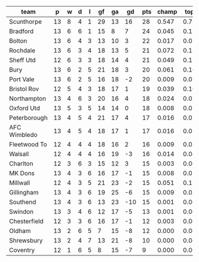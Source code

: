 |     team     | p  | w | d | l | gf | ga | gd  | pts | champ | top2  | top3  | top4  |  5-7  | bot4  | bot3  | bot2  |
|--------------|----|---|---|---|----|----|-----|-----|-------|-------|-------|-------|-------|-------|-------|-------|
| Scunthorpe   | 13 | 8 | 4 | 1 | 29 | 13 |  16 |  28 | 0.547 | 0.728 | 0.820 | 0.873 | 0.077 | 0.000 | 0.000 | 0.000|
| Bradford     | 13 | 6 | 6 | 1 | 15 |  8 |   7 |  24 | 0.045 | 0.119 | 0.201 | 0.276 | 0.210 | 0.023 | 0.014 | 0.007|
| Bolton       | 13 | 6 | 4 | 3 | 13 | 10 |   3 |  22 | 0.017 | 0.050 | 0.091 | 0.144 | 0.157 | 0.066 | 0.040 | 0.021|
| Rochdale     | 13 | 6 | 3 | 4 | 18 | 13 |   5 |  21 | 0.072 | 0.180 | 0.272 | 0.355 | 0.216 | 0.017 | 0.009 | 0.004|
| Sheff Utd    | 12 | 6 | 3 | 3 | 18 | 14 |   4 |  21 | 0.049 | 0.136 | 0.216 | 0.302 | 0.213 | 0.025 | 0.015 | 0.007|
| Bury         | 13 | 6 | 2 | 5 | 21 | 18 |   3 |  20 | 0.061 | 0.161 | 0.255 | 0.340 | 0.221 | 0.015 | 0.009 | 0.004|
| Port Vale    | 13 | 6 | 2 | 5 | 16 | 18 |  -2 |  20 | 0.009 | 0.030 | 0.062 | 0.095 | 0.136 | 0.099 | 0.064 | 0.033|
| Bristol Rov  | 12 | 5 | 4 | 3 | 18 | 17 |   1 |  19 | 0.039 | 0.106 | 0.178 | 0.249 | 0.200 | 0.034 | 0.019 | 0.010|
| Northampton  | 13 | 4 | 6 | 3 | 20 | 16 |   4 |  18 | 0.024 | 0.072 | 0.129 | 0.187 | 0.178 | 0.051 | 0.030 | 0.015|
| Oxford Utd   | 13 | 5 | 3 | 5 | 14 | 14 |   0 |  18 | 0.008 | 0.028 | 0.058 | 0.093 | 0.121 | 0.112 | 0.071 | 0.040|
| Peterborough | 13 | 4 | 5 | 4 | 21 | 17 |   4 |  17 | 0.016 | 0.052 | 0.091 | 0.138 | 0.156 | 0.073 | 0.044 | 0.024|
| AFC Wimbledo | 13 | 4 | 5 | 4 | 18 | 17 |   1 |  17 | 0.016 | 0.053 | 0.096 | 0.142 | 0.160 | 0.073 | 0.045 | 0.023|
| Fleetwood To | 12 | 4 | 4 | 4 | 18 | 16 |   2 |  16 | 0.009 | 0.031 | 0.062 | 0.096 | 0.120 | 0.113 | 0.072 | 0.038|
| Walsall      | 12 | 4 | 4 | 4 | 16 | 19 |  -3 |  16 | 0.014 | 0.044 | 0.085 | 0.129 | 0.145 | 0.087 | 0.055 | 0.029|
| Charlton     | 12 | 3 | 6 | 3 | 15 | 12 |   3 |  15 | 0.003 | 0.008 | 0.018 | 0.029 | 0.060 | 0.261 | 0.187 | 0.116|
| MK Dons      | 13 | 4 | 3 | 6 | 16 | 17 |  -1 |  15 | 0.008 | 0.024 | 0.049 | 0.084 | 0.119 | 0.126 | 0.085 | 0.047|
| Millwall     | 12 | 4 | 3 | 5 | 21 | 23 |  -2 |  15 | 0.051 | 0.128 | 0.207 | 0.285 | 0.213 | 0.030 | 0.016 | 0.009|
| Gillingham   | 13 | 4 | 3 | 6 | 19 | 25 |  -6 |  15 | 0.009 | 0.033 | 0.066 | 0.104 | 0.127 | 0.108 | 0.070 | 0.038|
| Southend     | 13 | 4 | 3 | 6 | 13 | 23 | -10 |  15 | 0.001 | 0.005 | 0.012 | 0.022 | 0.043 | 0.311 | 0.230 | 0.151|
| Swindon      | 13 | 3 | 4 | 6 | 12 | 17 |  -5 |  13 | 0.001 | 0.002 | 0.005 | 0.010 | 0.023 | 0.448 | 0.347 | 0.237|
| Chesterfield | 12 | 3 | 3 | 6 | 16 | 17 |  -1 |  12 | 0.003 | 0.009 | 0.020 | 0.033 | 0.065 | 0.239 | 0.168 | 0.103|
| Oldham       | 13 | 2 | 6 | 5 |  7 | 15 |  -8 |  12 | 0.000 | 0.001 | 0.003 | 0.007 | 0.016 | 0.532 | 0.433 | 0.318|
| Shrewsbury   | 13 | 2 | 4 | 7 | 13 | 21 |  -8 |  10 | 0.000 | 0.001 | 0.002 | 0.003 | 0.010 | 0.612 | 0.519 | 0.394|
| Coventry     | 12 | 1 | 6 | 5 |  8 | 15 |  -7 |   9 | 0.000 | 0.001 | 0.003 | 0.006 | 0.016 | 0.547 | 0.459 | 0.334|
